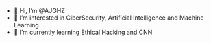 - 👋 Hi, I’m @AJGHZ
- 👀 I’m interested in CiberSecurity, Artificial Intelligence and Machine Learning.
- 🌱 I’m currently learning Ethical Hacking and CNN

<!---
AJGHZ/AJGHZ is a ✨ special ✨ repository because its `README.md` (this file) appears on your GitHub profile.
You can click the Preview link to take a look at your changes.
--->
